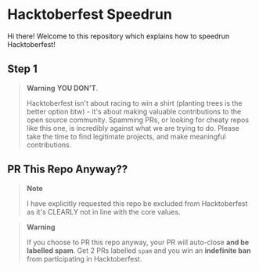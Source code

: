 # Hacktoberfest Speedrun

Hi there! Welcome to this repository which explains how to speedrun Hacktoberfest!

## Step 1

> **Warning**
> **YOU DON'T**. 
>
> Hacktoberfest isn't about racing to win a shirt (planting trees is the better option btw) - it's about making valuable contributions to the open source community. Spamming PRs, or looking for cheaty repos like this one, is incredibly against what we are trying to do. Please take the time to find legitimate projects, and make meaningful contributions.

## PR This Repo Anyway??

> **Note**
> 
> I have explicitly requested this repo be excluded from Hacktoberfest as it's CLEARLY not in line with the core values.

> **Warning**
> 
> If you choose to PR this repo anyway, your PR will auto-close **and be labelled spam**. Get 2 PRs labelled `spam` and you win an **indefinite ban** from participating in Hacktoberfest.
